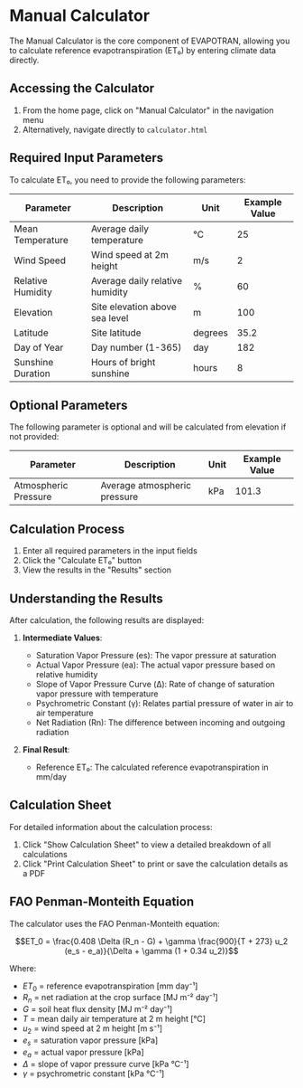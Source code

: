 # Manual Calculator

The Manual Calculator is the core component of EVAPOTRAN, allowing you to calculate reference evapotranspiration (ET₀) by entering climate data directly.

## Accessing the Calculator

1. From the home page, click on "Manual Calculator" in the navigation menu
2. Alternatively, navigate directly to `calculator.html`

## Required Input Parameters

To calculate ET₀, you need to provide the following parameters:

| Parameter | Description | Unit | Example Value |
|-----------|-------------|------|--------------|
| Mean Temperature | Average daily temperature | °C | 25 |
| Wind Speed | Wind speed at 2m height | m/s | 2 |
| Relative Humidity | Average daily relative humidity | % | 60 |
| Elevation | Site elevation above sea level | m | 100 |
| Latitude | Site latitude | degrees | 35.2 |
| Day of Year | Day number (1-365) | day | 182 |
| Sunshine Duration | Hours of bright sunshine | hours | 8 |

## Optional Parameters

The following parameter is optional and will be calculated from elevation if not provided:

| Parameter | Description | Unit | Example Value |
|-----------|-------------|------|--------------|
| Atmospheric Pressure | Average atmospheric pressure | kPa | 101.3 |

## Calculation Process

1. Enter all required parameters in the input fields
2. Click the "Calculate ET₀" button
3. View the results in the "Results" section

## Understanding the Results

After calculation, the following results are displayed:

1. **Intermediate Values**:
   - Saturation Vapor Pressure (es): The vapor pressure at saturation
   - Actual Vapor Pressure (ea): The actual vapor pressure based on relative humidity
   - Slope of Vapor Pressure Curve (Δ): Rate of change of saturation vapor pressure with temperature
   - Psychrometric Constant (γ): Relates partial pressure of water in air to air temperature
   - Net Radiation (Rn): The difference between incoming and outgoing radiation

2. **Final Result**:
   - Reference ET₀: The calculated reference evapotranspiration in mm/day

## Calculation Sheet

For detailed information about the calculation process:

1. Click "Show Calculation Sheet" to view a detailed breakdown of all calculations
2. Click "Print Calculation Sheet" to print or save the calculation details as a PDF

## FAO Penman-Monteith Equation

The calculator uses the FAO Penman-Monteith equation:

$$ET_0 = \frac{0.408 \Delta (R_n - G) + \gamma \frac{900}{T + 273} u_2 (e_s - e_a)}{\Delta + \gamma (1 + 0.34 u_2)}$$

Where:
- $ET_0$ = reference evapotranspiration [mm day⁻¹]
- $R_n$ = net radiation at the crop surface [MJ m⁻² day⁻¹]
- $G$ = soil heat flux density [MJ m⁻² day⁻¹]
- $T$ = mean daily air temperature at 2 m height [°C]
- $u_2$ = wind speed at 2 m height [m s⁻¹]
- $e_s$ = saturation vapor pressure [kPa]
- $e_a$ = actual vapor pressure [kPa]
- $\Delta$ = slope of vapor pressure curve [kPa °C⁻¹]
- $\gamma$ = psychrometric constant [kPa °C⁻¹]